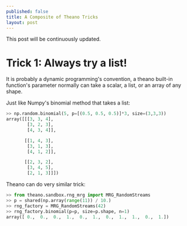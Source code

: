 ```yaml
---
published: false
title: A Composite of Theano Tricks
layout: post
---
```





This post will be continuously updated.

# Trick 1: Always try a list!

It is probably a dynamic programming's convention, a theano built-in function's parameter normally can take a scalar, a list, or an array of any shape.

Just like Numpy's binomial method that takes a list:

```python
>> np.random.binomial(5, p=[(0.5, 0.5, 0.5)]*3, size=(3,3,3))
array([[[3, 3, 4],
        [3, 2, 3],
        [4, 3, 4]],

       [[1, 4, 3],
        [3, 1, 3],
        [4, 1, 2]],

       [[2, 3, 2],
        [3, 4, 5],
        [2, 1, 3]]])
```

Theano can do very similar trick:

```python
>> from theano.sandbox.rng_mrg import MRG_RandomStreams
>> p = shared(np.array(range(11)) / 10.)
>> rng_factory = MRG_RandomStreams(42)
>> rng_factory.binomial(p=p, size=p.shape, n=1)
array([ 0.,  0.,  0.,  1.,  0.,  1.,  0.,  1.,  1.,  0.,  1.])
```
